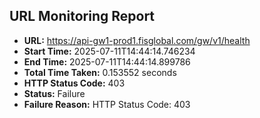 ## URL Monitoring Report

- **URL:** https://api-gw1-prod1.fisglobal.com/gw/v1/health
- **Start Time:** 2025-07-11T14:44:14.746234
- **End Time:** 2025-07-11T14:44:14.899786
- **Total Time Taken:** 0.153552 seconds
- **HTTP Status Code:** 403
- **Status:** Failure
- **Failure Reason:** HTTP Status Code: 403

